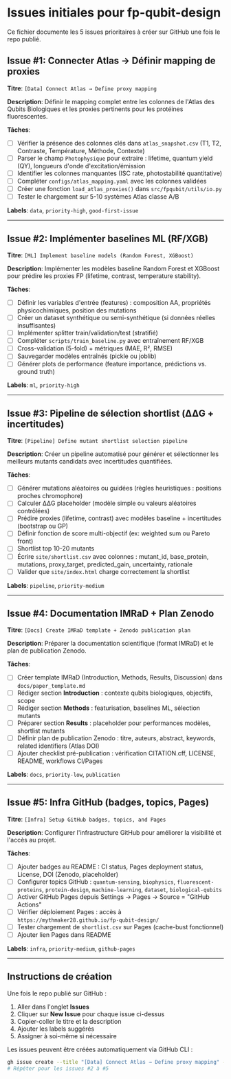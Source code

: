 # Issues initiales pour fp-qubit-design

Ce fichier documente les 5 issues prioritaires à créer sur GitHub une fois le repo publié.

## Issue #1: Connecter Atlas → Définir mapping de proxies

**Titre**: `[Data] Connect Atlas → Define proxy mapping`

**Description**:
Définir le mapping complet entre les colonnes de l'Atlas des Qubits Biologiques et les proxies pertinents pour les protéines fluorescentes.

**Tâches**:
- [ ] Vérifier la présence des colonnes clés dans `atlas_snapshot.csv` (T1, T2, Contraste, Température, Méthode, Contexte)
- [ ] Parser le champ `Photophysique` pour extraire : lifetime, quantum yield (QY), longueurs d'onde d'excitation/émission
- [ ] Identifier les colonnes manquantes (ISC rate, photostabilité quantitative)
- [ ] Compléter `configs/atlas_mapping.yaml` avec les colonnes validées
- [ ] Créer une fonction `load_atlas_proxies()` dans `src/fpqubit/utils/io.py`
- [ ] Tester le chargement sur 5-10 systèmes Atlas classe A/B

**Labels**: `data`, `priority-high`, `good-first-issue`

---

## Issue #2: Implémenter baselines ML (RF/XGB)

**Titre**: `[ML] Implement baseline models (Random Forest, XGBoost)`

**Description**:
Implémenter les modèles baseline Random Forest et XGBoost pour prédire les proxies FP (lifetime, contrast, temperature stability).

**Tâches**:
- [ ] Définir les variables d'entrée (features) : composition AA, propriétés physicochimiques, position des mutations
- [ ] Créer un dataset synthétique ou semi-synthétique (si données réelles insuffisantes)
- [ ] Implémenter splitter train/validation/test (stratifié)
- [ ] Compléter `scripts/train_baseline.py` avec entraînement RF/XGB
- [ ] Cross-validation (5-fold) + métriques (MAE, R², RMSE)
- [ ] Sauvegarder modèles entraînés (pickle ou joblib)
- [ ] Générer plots de performance (feature importance, prédictions vs. ground truth)

**Labels**: `ml`, `priority-high`

---

## Issue #3: Pipeline de sélection shortlist (ΔΔG + incertitudes)

**Titre**: `[Pipeline] Define mutant shortlist selection pipeline`

**Description**:
Créer un pipeline automatisé pour générer et sélectionner les meilleurs mutants candidats avec incertitudes quantifiées.

**Tâches**:
- [ ] Générer mutations aléatoires ou guidées (règles heuristiques : positions proches chromophore)
- [ ] Calculer ΔΔG placeholder (modèle simple ou valeurs aléatoires contrôlées)
- [ ] Prédire proxies (lifetime, contrast) avec modèles baseline + incertitudes (bootstrap ou GP)
- [ ] Définir fonction de score multi-objectif (ex: weighted sum ou Pareto front)
- [ ] Shortlist top 10-20 mutants
- [ ] Écrire `site/shortlist.csv` avec colonnes : mutant_id, base_protein, mutations, proxy_target, predicted_gain, uncertainty, rationale
- [ ] Valider que `site/index.html` charge correctement la shortlist

**Labels**: `pipeline`, `priority-medium`

---

## Issue #4: Documentation IMRaD + Plan Zenodo

**Titre**: `[Docs] Create IMRaD template + Zenodo publication plan`

**Description**:
Préparer la documentation scientifique (format IMRaD) et le plan de publication Zenodo.

**Tâches**:
- [ ] Créer template IMRaD (Introduction, Methods, Results, Discussion) dans `docs/paper_template.md`
- [ ] Rédiger section **Introduction** : contexte qubits biologiques, objectifs, scope
- [ ] Rédiger section **Methods** : featurisation, baselines ML, sélection mutants
- [ ] Préparer section **Results** : placeholder pour performances modèles, shortlist mutants
- [ ] Définir plan de publication Zenodo : titre, auteurs, abstract, keywords, related identifiers (Atlas DOI)
- [ ] Ajouter checklist pré-publication : vérification CITATION.cff, LICENSE, README, workflows CI/Pages

**Labels**: `docs`, `priority-low`, `publication`

---

## Issue #5: Infra GitHub (badges, topics, Pages)

**Titre**: `[Infra] Setup GitHub badges, topics, and Pages`

**Description**:
Configurer l'infrastructure GitHub pour améliorer la visibilité et l'accès au projet.

**Tâches**:
- [ ] Ajouter badges au README : CI status, Pages deployment status, License, DOI (Zenodo, placeholder)
- [ ] Configurer topics GitHub : `quantum-sensing`, `biophysics`, `fluorescent-proteins`, `protein-design`, `machine-learning`, `dataset`, `biological-qubits`
- [ ] Activer GitHub Pages depuis Settings → Pages → Source = "GitHub Actions"
- [ ] Vérifier déploiement Pages : accès à `https://mythmaker28.github.io/fp-qubit-design/`
- [ ] Tester chargement de `shortlist.csv` sur Pages (cache-bust fonctionnel)
- [ ] Ajouter lien Pages dans README

**Labels**: `infra`, `priority-medium`, `github-pages`

---

## Instructions de création

Une fois le repo publié sur GitHub :

1. Aller dans l'onglet **Issues**
2. Cliquer sur **New Issue** pour chaque issue ci-dessus
3. Copier-coller le titre et la description
4. Ajouter les labels suggérés
5. Assigner à soi-même si nécessaire

Les issues peuvent être créées automatiquement via GitHub CLI :

```bash
gh issue create --title "[Data] Connect Atlas → Define proxy mapping" --body "$(cat ISSUES.md | sed -n '/Issue #1/,/^---$/p')" --label "data,priority-high,good-first-issue"
# Répéter pour les issues #2 à #5
```


